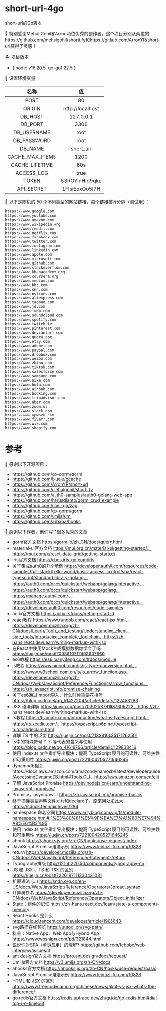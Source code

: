# short-url-4go
short-url的Go版本

🙏 特别感谢Mehul Gohil和Arron两位优秀的创作者，这个项目分别从两位的https://github.com/mehulgohil/shorti.fy和https://github.com/ArronYR/short-url获得了灵感！

 🏝️ 项目版本

- { node: v18.20.5,  go: go1.22.5 }

🫧 设置环境变量

|      名称       |        值        |
| :-------------: | :--------------: |
|      PORT       |        80        |
|     ORIGIN      | http://localhost |
|     DB_HOST     |    127.0.0.1     |
|     DB_PORT     |       3306       |
|   DB_USERNAME   |       root       |
|   DB_PASSWORD   |       root       |
|     DB_NAME     |    short_url     |
| CACHE_MAX_ITEMS |       1200       |
| CACHE_LIFETIME  |       60s        |
|   ACCESS_LOG    |       true       |
|      TOKEN      |  53ROYinHId9qke  |
|   API_SECRET    |  1FIsiEpxQo5l7H  |

🍉 以下是随机的 50 个不同类型的网站链接，每个链接按行分隔（测试用）：

```
https://www.google.com  
https://www.youtube.com  
https://www.amazon.com  
https://www.wikipedia.org  
https://www.reddit.com  
https://www.netflix.com  
https://www.facebook.com  
https://www.twitter.com  
https://www.instagram.com  
https://www.linkedin.com  
https://www.apple.com  
https://www.microsoft.com  
https://www.github.com  
https://www.stackoverflow.com  
https://www.khanacademy.org  
https://www.coursera.org  
https://www.medium.com  
https://www.bbc.com  
https://www.cnn.com  
https://www.nytimes.com  
https://www.aliexpress.com  
https://www.taobao.com  
https://www.jd.com  
https://www.imdb.com  
https://www.soundcloud.com  
https://www.spotify.com  
https://www.twitch.tv  
https://www.pinterest.com  
https://www.deviantart.com  
https://www.quora.com  
https://www.etsy.com  
https://www.adobe.com  
https://www.paypal.com  
https://www.dropbox.com  
https://www.weibo.com  
https://www.zhihu.com  
https://www.tiktok.com  
https://www.salesforce.com  
https://www.samsung.com  
https://www.nike.com  
https://www.hulu.com  
https://www.airbnb.com  
https://www.booking.com  
https://www.tripadvisor.com  
https://www.uber.com  
https://www.zoom.us  
https://www.slack.com  
https://www.upwork.com  
https://www.fiverr.com  
https://www.wix.com  
https://www.shopify.com  
```

# 参考

🙏 感谢以下开源项目：

- https://github.com/go-gorm/gorm
- https://github.com/bluele/gcache
- https://github.com/ArronYR/short-url
- https://github.com/mehulgohil/shorti.fy
- https://github.com/auth0-samples/auth0-golang-web-app
- https://github.com/herusdianto/gorm_crud_example
- https://github.com/uber-go/zap
- https://github.com/go-gorm/gorm
- https://github.com/umijs/umi
- https://github.com/alibaba/hooks

🙏 感谢以下作者，他们写了很多优秀的文章

- gorm官方文档  https://gorm.io/zh_CN/docs/query.html
- material-ui官方文档  https://mui.org.cn/material-ui/getting-started/、https://mui.com/x/react-data-grid/getting-started/
- iris官方文档  https://docs.iris-go.com/iris
- 关于集成auth0的几个示例  https://developer.auth0.com/resources/code-samples/full-stack/hello-world/basic-access-control/spa/react-typescript/standard-library-golang、
  https://auth0.com/docs/quickstart/webapp/golang/interactive、
  https://auth0.com/docs/quickstart/webapp/golang、https://manage.auth0.com/、https://auth0.com/docs/quickstart/webapp/golang/interactive、https://developer.auth0.com/resources/code-samples
- actix官方文档  https://actix.rs/docs/getting-started
- react教程  https://www.runoob.com/react/react-jsx.html、https://developer.mozilla.org/zh-CN/docs/Learn/Tools_and_testing/Understanding_client-side_tools/Introducing_complete_toolchain、https://zh-hans.react.dev/learn/writing-markup-with-jsx
- 在React中使用Mock生成模拟数据你学会了吗  https://juejin.cn/post/7098610717493837860
- es6教程  https://es6.ruanyifeng.com/#docs/module
- js教程  https://www.runoob.com/js/js-type-conversion.html、https://www.w3school.com.cn/js/js_arrow_function.asp、https://developer.mozilla.org/zh-CN/docs/Web/JavaScript/Reference/Functions/Arrow_functions、https://zh.javascript.info/promise-chaining
- 关于es6通过import导入，什么时候需要花括号  https://blog.csdn.net/qq_51427204/article/details/122453283
- JSX 语法详解  https://juejin.cn/post/7030258791987806222、https://zh-hans.react.dev/learn/writing-markup-with-jsx
- ts教程  https://ts.xcatliu.com/introduction/what-is-typescript.html、 https://ts.xcatliu.com/、https://typescript.p6p.net/typescript-tutorial/declare.html
- 详解 TS 中的泛型  https://juejin.cn/post/7133810035171262501
- ts中的特殊符号 ?. ?: 等代表的含义与使用  https://blog.csdn.net/qq_41619796/article/details/129833416
- 使用 index.ts 文件重新导出模块：提高 TypeScript 项目的可读性、可维护性和可重用性  https://juejin.cn/post/7221004205271646245
- dynamodb相关  https://docs.aws.amazon.com/amazondynamodb/latest/developerguide/AccessingDynamoDB.html#Tools.CLI、https://aws.amazon.com/cn/cli/
- 了解 JavaScript Promise  https://dev.nodejs.cn/learn/understanding-javascript-promises/
- Promise，async/await  https://zh.javascript.info/promise-basics
- 终于搞懂类型声明文件.d.ts和declare了，原来用处如此大  https://sduck.tech/archives/284
- namespace 命名空间  https://www.arryblog.com/vip/ts/module-namespace.html#_1%E3%80%81%E5%9F%BA%E7%A1%80%E7%94%A8%E6%B3%95
- 使用 index.ts 文件重新导出模块：提高 TypeScript 项目的可读性、可维护性和可重用性  https://juejin.cn/post/7221004205271646245
- ahook https://ahooks.js.org/zh-CN/hooks/use-request/index
- JavaScript Promise用法示例  https://www.leidazhifu.com/10828
- return  https://developer.mozilla.org/zh-CN/docs/Web/JavaScript/Reference/Statements/return
- Typography排版  http://121.4.220.50/components/typography-cn
- JS 和 JSX 、TS 和 TSX 的区别  https://juejin.cn/post/7226187111330431031
- 扩展语法 (...)   https://mdn.org.cn/en-US/docs/Web/JavaScript/Reference/Operators/Spread_syntax
- 计算属性名  https://developer.mozilla.org/zh-CN/docs/Web/JavaScript/Reference/Operators/Object_initializer
- State：组件的记忆  https://zh-hans.react.dev/learn/state-a-components-memory
- React Hooks 是什么  https://cloud.tencent.com/developer/article/1906643
- svg路径在线预览 https://uutool.cn/svg-path/
- 科普：Native App、Web App与Hybrid App  https://www.woshipm.com/pd/321844.html
- 说说你对SPA（单页应用）的理解?  https://github.com/febobo/web-interview/issues/3
- ant design官方文档  https://pro.ant.design/docs/request/
- Umi js官方文档  https://v3.umijs.org/zh-CN/docs
- ahooks官方文档  https://ahooks.js.org/zh-CN/hooks/use-request/basic
- JavaScript Promise用法示例  https://www.leidazhifu.com/10828
- HTML 和 JSX 的区别  https://www.freecodecamp.org/chinese/news/html-vs-jsx-whats-the-difference/
- go redis官方文档  https://redis.uptrace.dev/zh/guide/go-redis.html#dial-tcp-i-o-timeout

